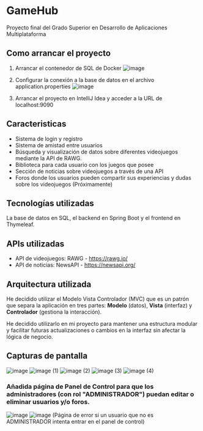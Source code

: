# GameHub
Proyecto final del Grado Superior en Desarrollo de Aplicaciones Multiplataforma

## Como arrancar el proyecto

1. Arrancar el contenedor de SQL de Docker
   ![image](https://github.com/user-attachments/assets/42a36233-5a80-4a4f-aea0-e560083e721a)

2. Configurar la conexión a la base de datos en el archivo application.properties
   ![image](https://github.com/user-attachments/assets/83490f16-65e4-4685-9b20-f5abf2790730)

3. Arrancar el proyecto en IntelliJ Idea y acceder a la URL de localhost:9090


## Caracteristicas

- Sistema de login y registro
- Sistema de amistad entre usuarios
- Búsqueda y visualización de datos sobre diferentes videojuegos mediante la API de RAWG.
- Biblioteca para cada usuario con los juegos que posee
- Sección de noticias sobre videojuegos a través de una API
- Foros donde los usuarios pueden compartir sus experiencias y dudas sobre los videojuegos (Próximamente)

## Tecnologías utilizadas

La base de datos en SQL, el backend en Spring Boot y el frontend en Thymeleaf.

## APIs utilizadas

- API de videojuegos: RAWG - https://rawg.io/
- API de noticias: NewsAPI - https://newsapi.org/

## Arquitectura utilizada

He decidido utilizar el Modelo Vista Controlador (MVC) que es un patrón que separa la aplicación en tres partes: **Modelo** (datos), **Vista** (interfaz) y **Controlador** (gestiona la interacción).  

He decidido utilizarlo en mi proyecto para mantener una estructura modular y facilitar futuras actualizaciones o cambios en la interfaz sin afectar la lógica de negocio.

## Capturas de pantalla
![image](https://github.com/user-attachments/assets/c9833f51-a1dd-4a4a-9e95-3bd5d2afad64)
![image (1)](https://github.com/user-attachments/assets/94e7a66c-4e33-411d-b790-3c70bae36d23)
![image (2)](https://github.com/user-attachments/assets/7a4dbfb1-e1a3-434d-a726-b07f33993eb3)
![image (3)](https://github.com/user-attachments/assets/acf99fd0-1ad3-4d7d-b702-94e831b227b7)
![image (4)](https://github.com/user-attachments/assets/ab78c769-b19b-41b1-b7fe-7a09e7a5940f)

### Añadida página de Panel de Control para que los administradores (con rol "ADMINISTRADOR") puedan editar o eliminar usuarios y/o foros.
![image](https://github.com/user-attachments/assets/c199b663-48c6-4a5b-a0f6-c1143d58df62)
![image](https://github.com/user-attachments/assets/66b27ce7-e918-4ad0-905c-926a2b528091)
(Página de error si un usuario que no es ADMINISTRADOR intenta entrar en el panel de control)

